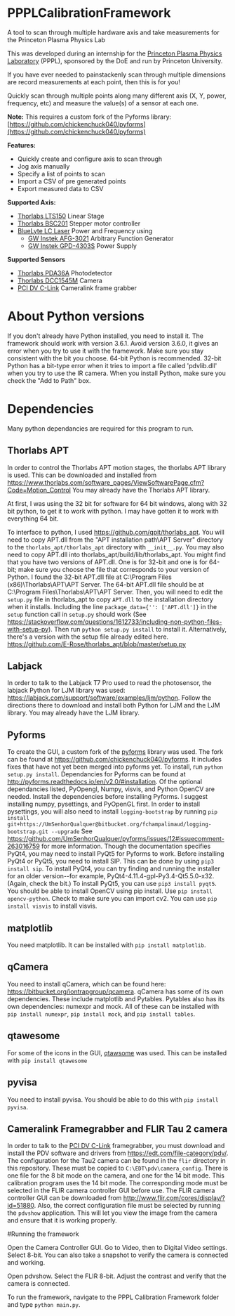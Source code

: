 # PPPLCalibrationFramework
A tool to scan through multiple hardware axis and take measurements for the Princeton Plasma Physics Lab

This was developed during an internship for the [Princeton Plasma Physics Laboratory](http://www.pppl.gov/) (PPPL), sponsored by the DoE and run by Princeton University.

If you have ever needed to painstackenly scan through multiple dimensions are record measurements at each point, then this is for you!

Quickly scan through multiple points along many different axis (X, Y, power, frequency, etc) and measure the value(s) of a sensor at each one.

**Note:** This requires a custom fork of the Pyforms library: [https://github.com/chickenchuck040/pyforms](https://github.com/chickenchuck040/pyforms)

**Features:**
 - Quickly create and configure axis to scan through
 - Jog axis manually
 - Specify a list of points to scan
 - Import a CSV of pre generated points
 - Export measured data to CSV
 
 **Supported Axis:**
 - [Thorlabs LTS150](https://www.thorlabs.com/newgrouppage9.cfm?objectgroup_id=3961&pn=LTS150#8110) Linear Stage
 - [Thorlabs BSC201](https://www.thorlabs.com/newgrouppage9.cfm?objectgroup_id=1704&pn=BSC201) Stepper motor controller
 - [BlueLyte LC Laser](http://www.global-lasertech.co.uk/wp-content/uploads/2014/04/BlueLyte_LC_Userguide_EN.pdf) Power and Frequency using
   - [GW Instek AFG-3021](http://www.gwinstek.com/en-global/products/Signal_Sources/Arbitrary_Function_Generators/AFG-303x) Arbitrary Function Generator
   - [GW Instek GPD-4303S](http://www.gwinstek.com/en-global/products/DC_Power_Supply/Programmable_Multiple_Channel_DC_Power_Supplies/GPD-Series) Power Supply

**Supported Sensors**
 - [Thorlabs PDA36A](https://www.thorlabs.com/newgrouppage9.cfm?objectgroup_id=3257&pn=PDA36A#10781) Photodetector
 - [Thorlabs DCC1545M](https://www.thorlabs.com/newgrouppage9.cfm?objectgroup_id=4024) Camera
 - [PCI DV C-Link](https://edt.com/product/pci-dv-c-link/) Cameralink frame grabber 
# About Python versions
If you don't already have Python installed, you need to install it. The framework should work with version 3.6.1. Avoid version 3.6.0, it gives an error when you try to use it with the framework. Make sure you stay consistent with the bit you choose. 64-bit Python is recommended. 32-bit Python has a bit-type error when it tries to import a file called 'pdvlib.dll' when you try to use the IR camera.
When you install Python, make sure you check the "Add to Path" box. 
# Dependencies
Many python dependancies are required for this program to run.
## Thorlabs APT
 In order to control the Thorlabs APT motion stages, the thorlabs APT library is used.
 This can be downloaded and installed from https://www.thorlabs.com/software_pages/ViewSoftwarePage.cfm?Code=Motion_Control
 You may already have the Thorlabs APT library.
 
 At first, I was using the 32 bit for software for 64 bit windows, along with 32 bit python, to get it to work with python.
 I may have gotten it to work with everything 64 bit.
 
 To interface to python, I used https://github.com/qpit/thorlabs_apt. You will need to copy APT.dll from the "APT installation path\APT Server" directory to the `thorlabs_apt/thorlabs_apt` directory with `__init__.py`. You may also need to copy APT.dll into thorlabs_apt/build/lib/thorlabs_apt. You might find that you have two versions of APT.dll. One is for 32-bit and one is for 64-bit; make sure you choose the file that corresponds to your version of Python. I found the 32-bit APT.dll file at C:\Program Files (x86)\Thorlabs\APT\APT Server. The 64-bit APT.dll file should be at C:\Program Files\Thorlabs\APT\APT Server. Then, you will need to edit the `setup.py` file in thorlabs_apt to copy `APT.dll` to the installation directory when it installs. Including the line `package_data={'': ['APT.dll']}` in the `setup` function call in `setup.py` should work (See https://stackoverflow.com/questions/1612733/including-non-python-files-with-setup-py). Then run `python setup.py install` to install it.
 Alternatively, there's a version with the setup file already edited here. https://github.com/E-Rose/thorlabs_apt/blob/master/setup.py
 
## Labjack
 In order to talk to the Labjack T7 Pro used to read the photosensor, the labjack Python for LJM library was used: https://labjack.com/support/software/examples/ljm/python. Follow the directions there to download and install both Python for LJM and the LJM library. You may already have the LJM library.
 
## Pyforms
 To create the GUI, a custom fork of the [pyforms](https://github.com/UmSenhorQualquer/pyforms) library was used. The fork can be found at https://github.com/chickenchuck040/pyforms. It includes fixes that have not yet been merged into pyforms yet.
 To install, run `python setup.py install`.
 Dependancies for Pyforms can be found at http://pyforms.readthedocs.io/en/v2.0/#installation. Of the optional dependancies listed, PyOpengl, Numpy, visvis, and Python OpenCV are needed. Install the dependencies before installing Pyforms. I suggest installing numpy, pysettings, and PyOpenGL first.
 In order to install pysettings, you will also need to install `logging-bootstrap` by running 
 `pip install git+https://UmSenhorQualquer@bitbucket.org/fchampalimaud/logging-bootstrap.git --upgrade`
 See https://github.com/UmSenhorQualquer/pyforms/issues/12#issuecomment-263016759 for more information.
 Though the documentation specifies PyQt4, you may need to install PyQt5 for Pyforms to work. Before installing PyQt4 or PyQt5, you need to install SIP. This can be done by using `pip3 install sip`. To install PyQt4, you can try finding and running the installer for an older version--for example, PyQt4-4.11.4-gpl-Py3.4-Qt5.5.0-x32. (Again, check the bit.) To install PyQt5, you can use `pip3 install pyqt5`.
 You should be able to install OpenCV using pip install. Use `pip install opencv-python`. Check to make sure you can import cv2.
You can use `pip install visvis` to install visvis.
 
## matplotlib
You need matplotlib. It can be installed with `pip install matplotlib`.

## qCamera
You need to install qCamera, which can be found here: https://bitbucket.org/iontrapgroup/qcamera.
qCamera has some of its own dependencies. These include matplotlib and Pytables. Pytables also has its own dependencies: numexpr and mock. All of these can be installed with `pip install numexpr`, `pip install mock`, and `pip install tables`.
 
## qtawesome
 For some of the icons in the GUI, [qtawsome](https://github.com/spyder-ide/qtawesome) was used. This can be installed with
 `pip install qtawesome`

## pyvisa
You need to install pyvisa. You should be able to do this with `pip install pyvisa`.

## Cameralink Framegrabber and FLIR Tau 2 camera
 In order to talk to the [PCI DV C-Link](https://edt.com/product/pci-dv-c-link/) framegrabber, you must download and install the PDV software and drivers from https://edt.com/file-category/pdv/.
 The configuration for the Tau2 camera can be found in the `flir` directory in this repository. These must be copied to `C:\EDT\pdv\camera_config`. There is one file for the 8 bit mode on the camera, and one for the 14 bit mode. This calibration program uses the 14 bit mode. The corresponding mode must be selected in the FLIR camera controller GUI before use. The FLIR camera controller GUI can be downloaded from http://www.flir.com/cores/display/?id=51880.
 Also, the correct configuration file must be selected by running the `pdvshow` application. This will let you view the image from the camera and ensure that it is working properly.
 
 #Running the framework
 
 Open the Camera Controller GUI. Go to Video, then to Digital Video settings. Select 8-bit. You can also take a snapshot to verify the camera is connected and working.
 
 Open pdvshow. Select the FLIR 8-bit. Adjust the contrast and verify that the camera is connected.
 
 To run the framework, navigate to the PPPL Calibration Framework folder and type `python main.py`.
 
 
